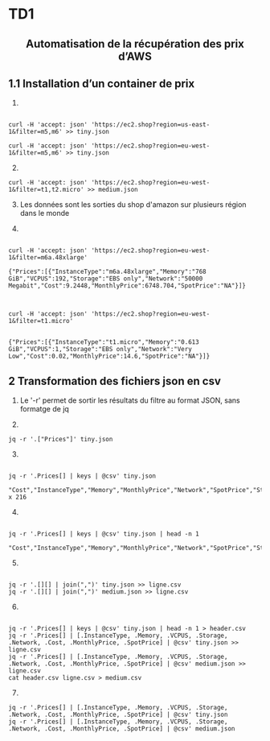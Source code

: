 # TD1

## <center>Automatisation de la récupération des prix d’AWS

## 1.1 Installation d’un container de prix

1) 
```    

curl -H 'accept: json' 'https://ec2.shop?region=us-east-1&filter=m5,m6' >> tiny.json

curl -H 'accept: json' 'https://ec2.shop?region=eu-west-1&filter=m5,m6' >> tiny.json

```

2) 
```
curl -H 'accept: json' 'https://ec2.shop?region=eu-west-1&filter=t1,t2.micro' >> medium.json
```

3) Les données sont les sorties du shop d'amazon sur plusieurs région dans le monde

4) 


```

curl -H 'accept: json' 'https://ec2.shop?region=eu-west-1&filter=m6a.48xlarge'

{"Prices":[{"InstanceType":"m6a.48xlarge","Memory":"768 GiB","VCPUS":192,"Storage":"EBS only","Network":"50000 Megabit","Cost":9.2448,"MonthlyPrice":6748.704,"SpotPrice":"NA"}]}



curl -H 'accept: json' 'https://ec2.shop?region=eu-west-1&filter=t1.micro'


{"Prices":[{"InstanceType":"t1.micro","Memory":"0.613 GiB","VCPUS":1,"Storage":"EBS only","Network":"Very Low","Cost":0.02,"MonthlyPrice":14.6,"SpotPrice":"NA"}]}

```


## 2 Transformation des fichiers json en csv


1) Le '-r' permet de sortir les résultats du filtre au format JSON, sans formatge de jq

2) 
```
jq -r '.["Prices"]' tiny.json
```

3) 
```

jq -r '.Prices[] | keys | @csv' tiny.json

"Cost","InstanceType","Memory","MonthlyPrice","Network","SpotPrice","Storage","VCPUS"  x 216

```


4) 

```

jq -r '.Prices[] | keys | @csv' tiny.json | head -n 1 

"Cost","InstanceType","Memory","MonthlyPrice","Network","SpotPrice","Storage","VCPUS"

```


5) 
```

jq -r '.[][] | join(",")' tiny.json >> ligne.csv
jq -r '.[][] | join(",")' medium.json >> ligne.csv

```

6) 
```

jq -r '.Prices[] | keys | @csv' tiny.json | head -n 1 > header.csv
jq -r '.Prices[] | [.InstanceType, .Memory, .VCPUS, .Storage, .Network, .Cost, .MonthlyPrice, .SpotPrice] | @csv' tiny.json >> ligne.csv
jq -r '.Prices[] | [.InstanceType, .Memory, .VCPUS, .Storage, .Network, .Cost, .MonthlyPrice, .SpotPrice] | @csv' medium.json >> ligne.csv
cat header.csv ligne.csv > medium.csv

```


7) 
```
jq -r '.Prices[] | [.InstanceType, .Memory, .VCPUS, .Storage, .Network, .Cost, .MonthlyPrice, .SpotPrice] | @csv' tiny.json
jq -r '.Prices[] | [.InstanceType, .Memory, .VCPUS, .Storage, .Network, .Cost, .MonthlyPrice, .SpotPrice] | @csv' medium.json

```